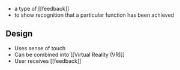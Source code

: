 - a type of [[feedback]]
- to show recognition that a particular function has been achieved
## Design
- Uses sense of touch
- Can be combined into [[Virtual Reality (VR)]]
- User receives [[feedback]]